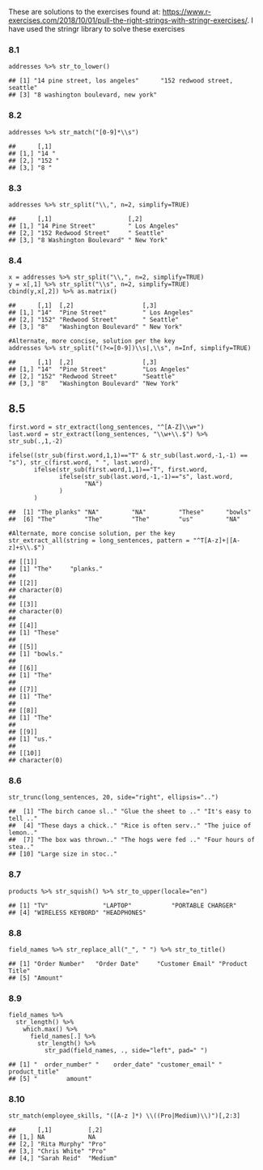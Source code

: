 These are solutions to the exercises found at:
<https://www.r-exercises.com/2018/10/01/pull-the-right-strings-with-stringr-exercises/>.
I have used the stringr library to solve these exercises

### 8.1

    addresses %>% str_to_lower()

    ## [1] "14 pine street, los angeles"      "152 redwood street, seattle"     
    ## [3] "8 washington boulevard, new york"

### 8.2

    addresses %>% str_match("[0-9]*\\s")

    ##      [,1]  
    ## [1,] "14 " 
    ## [2,] "152 "
    ## [3,] "8 "

### 8.3

    addresses %>% str_split("\\,", n=2, simplify=TRUE)

    ##      [,1]                     [,2]          
    ## [1,] "14 Pine Street"         " Los Angeles"
    ## [2,] "152 Redwood Street"     " Seattle"    
    ## [3,] "8 Washington Boulevard" " New York"

### 8.4

    x = addresses %>% str_split("\\,", n=2, simplify=TRUE)
    y = x[,1] %>% str_split("\\s", n=2, simplify=TRUE)
    cbind(y,x[,2]) %>% as.matrix()

    ##      [,1]  [,2]                   [,3]          
    ## [1,] "14"  "Pine Street"          " Los Angeles"
    ## [2,] "152" "Redwood Street"       " Seattle"    
    ## [3,] "8"   "Washington Boulevard" " New York"

    #Alternate, more concise, solution per the key
    addresses %>% str_split("(?<=[0-9])\\s|,\\s", n=Inf, simplify=TRUE)

    ##      [,1]  [,2]                   [,3]         
    ## [1,] "14"  "Pine Street"          "Los Angeles"
    ## [2,] "152" "Redwood Street"       "Seattle"    
    ## [3,] "8"   "Washington Boulevard" "New York"

8.5
---

    first.word = str_extract(long_sentences, "^[A-Z]\\w+")
    last.word = str_extract(long_sentences, "\\w+\\.$") %>% str_sub(.,1,-2)

    ifelse((str_sub(first.word,1,1)=="T" & str_sub(last.word,-1,-1) == "s"), str_c(first.word, " ", last.word), 
           ifelse(str_sub(first.word,1,1)=="T", first.word,
                  ifelse(str_sub(last.word,-1,-1)=="s", last.word,
                         "NA")
                  )
           )

    ##  [1] "The planks" "NA"         "NA"         "These"      "bowls"     
    ##  [6] "The"        "The"        "The"        "us"         "NA"

    #Alternate, more concise solution, per the key
    str_extract_all(string = long_sentences, pattern = "^T[A-z]+|[A-z]+s\\.$")

    ## [[1]]
    ## [1] "The"     "planks."
    ## 
    ## [[2]]
    ## character(0)
    ## 
    ## [[3]]
    ## character(0)
    ## 
    ## [[4]]
    ## [1] "These"
    ## 
    ## [[5]]
    ## [1] "bowls."
    ## 
    ## [[6]]
    ## [1] "The"
    ## 
    ## [[7]]
    ## [1] "The"
    ## 
    ## [[8]]
    ## [1] "The"
    ## 
    ## [[9]]
    ## [1] "us."
    ## 
    ## [[10]]
    ## character(0)

### 8.6

    str_trunc(long_sentences, 20, side="right", ellipsis="..")

    ##  [1] "The birch canoe sl.." "Glue the sheet to .." "It's easy to tell .."
    ##  [4] "These days a chick.." "Rice is often serv.." "The juice of lemon.."
    ##  [7] "The box was thrown.." "The hogs were fed .." "Four hours of stea.."
    ## [10] "Large size in stoc.."

### 8.7

    products %>% str_squish() %>% str_to_upper(locale="en")

    ## [1] "TV"               "LAPTOP"           "PORTABLE CHARGER"
    ## [4] "WIRELESS KEYBORD" "HEADPHONES"

### 8.8

    field_names %>% str_replace_all("_", " ") %>% str_to_title()

    ## [1] "Order Number"   "Order Date"     "Customer Email" "Product Title" 
    ## [5] "Amount"

### 8.9

    field_names %>% 
      str_length() %>% 
        which.max() %>% 
          field_names[.] %>% 
            str_length() %>%
              str_pad(field_names, ., side="left", pad=" ")

    ## [1] "  order_number" "    order_date" "customer_email" " product_title"
    ## [5] "        amount"

### 8.10

    str_match(employee_skills, "([A-z ]*) \\((Pro|Medium)\\)")[,2:3]

    ##      [,1]          [,2]    
    ## [1,] NA            NA      
    ## [2,] "Rita Murphy" "Pro"   
    ## [3,] "Chris White" "Pro"   
    ## [4,] "Sarah Reid"  "Medium"
